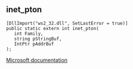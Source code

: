## inet_pton

```
[DllImport("ws2_32.dll", SetLastError = true)]
public static extern int inet_pton(
   int Family,
   string pStringBuf,
   IntPtr pAddrBuf
);
```

[Microsoft documentation](https://docs.microsoft.com/en-us/windows/win32/api/ws2tcpip/nf-ws2tcpip-inet_pton)
